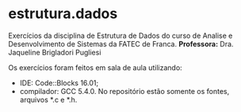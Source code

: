 # estrutura.dados
Exercícios da disciplina de Estrutura de Dados do curso de Analise e Desenvolvimento de Sistemas da FATEC de Franca.
**Professora:** Dra. Jaqueline Brigladori Pugliesi

Os exercícios foram feitos em sala de aula utilizando:
- IDE: Code::Blocks 16.01;
- compilador: GCC 5.4.0.
No repositório estão somente os fontes, arquivos \*.c e \*.h.
